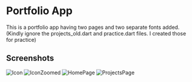# Portfolio App

This is a portfolio app having two pages and two separate fonts added.
(Kindly ignore the projects_old.dart and practice.dart files. I created those for practice)

## Screenshots

![Icon](https://user-images.githubusercontent.com/84329719/194370125-ad5900fb-73d2-495d-976c-45ab74333afd.png)
![IconZoomed](https://user-images.githubusercontent.com/84329719/194370173-ffaff906-b738-4db5-a78d-01aad31830a0.png)
![HomePage](https://user-images.githubusercontent.com/84329719/194370193-f19b906d-3944-4c79-87af-1119ca1ece74.png)
![ProjectsPage](https://user-images.githubusercontent.com/84329719/194370814-02b0d948-1c8f-4a71-aa07-29b5458e1028.png)


